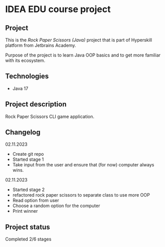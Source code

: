 # IDEA EDU course project

## Project
This is the *Rock Paper Scissors (Java)* project that is part of Hyperskill platform from Jetbrains Academy.

Purpose of the project is to learn Java OOP basics and to get more familiar with its ecosystem.

## Technologies

- Java 17

## Project description
Rock Paper Scissors CLI game application.

## Changelog
02.11.2023
- Create git repo
- Started stage 1
- Take input from the user and ensure that (for now) computer always wins.

02.11.2023
- Started stage 2
- refactored rock paper scissors to separate class to use more OOP
- Read option from user
- Choose a random option for the computer
- Print winner

## Project status

Completed 2/6 stages